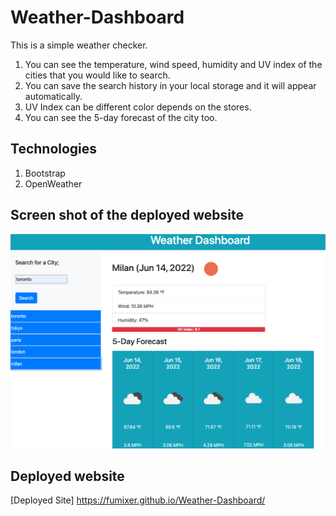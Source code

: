 # Weather-Dashboard
This is a simple weather checker.

1. You can see the temperature, wind speed, humidity and UV index of the cities that you would like to search.
2. You can save the search history in your local storage and it will appear automatically.
3. UV Index can be different color depends on the stores.
4. You can see the 5-day forecast of the city too.

## Technologies
1. Bootstrap
2. OpenWeather

## Screen shot of the deployed website
![Screenshot](./asset/Image/Screen%20Shot%20Weather%20dashboard.png)

## Deployed website
[Deployed Site] https://fumixer.github.io/Weather-Dashboard/